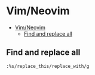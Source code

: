 # Vim/Neovim
<!--ts-->
* [Vim/Neovim](vim.md#vimneovim)
   * [Find and replace all](vim.md#find-and-replace-all)

<!-- Added by: runner, at: Mon Sep 20 14:17:17 UTC 2021 -->

<!--te-->

## Find and replace all
```vim
:%s/replace_this/replace_with/g
```
